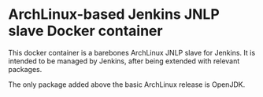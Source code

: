 # ArchLinux-based Jenkins JNLP slave Docker container
This docker container is a barebones ArchLinux JNLP slave for Jenkins. It is intended to be managed by Jenkins, after being extended with relevant packages.

The only package added above the basic ArchLinux release is OpenJDK.
